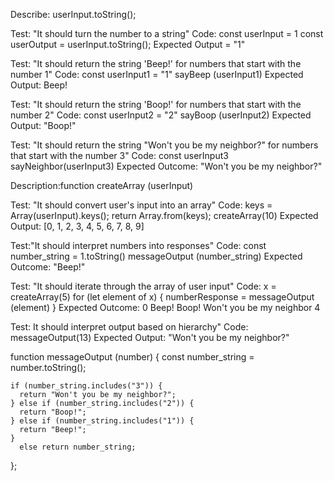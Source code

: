 Describe: userInput.toString();

Test: "It should turn the number to a string"
Code:
const userInput = 1
const userOutput = userInput.toString();
Expected Output = "1"

Test: "It should return the string 'Beep!' for numbers that start with the number 1"
Code:
const userInput1 = "1"
sayBeep (userInput1)
Expected Output: Beep!

Test: "It should return the string 'Boop!' for numbers that start with the number 2"
Code:
const userInput2 = "2"
sayBoop (userInput2)
Expected Output: "Boop!"

Test: "It should return the string "Won't you be my neighbor?" for numbers that start with the number 3"
Code:
const userInput3
sayNeighbor(userInput3)
Expected Outcome: "Won't you be my neighbor?"


Description:function createArray (userInput)

Test: "It should convert user's input into an array"
Code:
  keys = Array(userInput).keys();
  return Array.from(keys);
  createArray(10)
Expected Output: [0, 1, 2, 3, 4, 5, 6, 7, 8, 9]

Test:"It should interpret numbers into responses"
Code:
const number_string = 1.toString()
messageOutput (number_string)
Expected Outcome: "Beep!"


Test: "It should iterate through the array of user input"
Code:
x = createArray(5)
for (let element of x) {
  numberResponse = messageOutput (element)
}
Expected Outcome: 0 Beep! Boop! Won't you be my neighbor 4

Test: It should interpret output based on hierarchy"
Code:
messageOutput(13)
Expected Output: "Won't you be my neighbor?"

function messageOutput (number) {
  const number_string = number.toString();
  
    if (number_string.includes("3")) {
      return "Won't you be my neighbor?";
    } else if (number_string.includes("2")) {
      return "Boop!";
    } else if (number_string.includes("1")) {
      return "Beep!";
    }
      else return number_string;
  };

